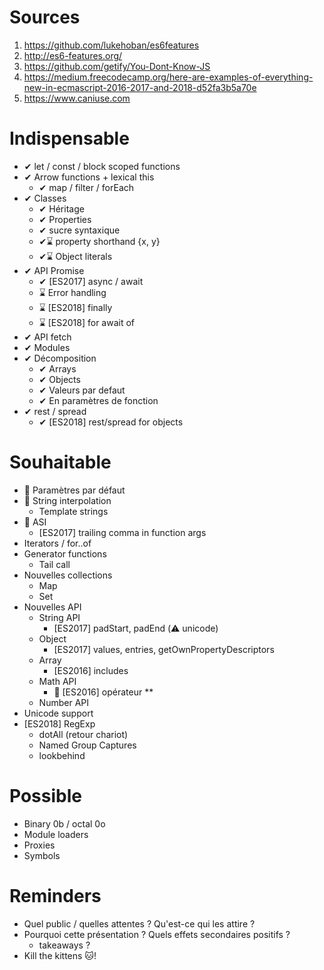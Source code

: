 # Sources

1. https://github.com/lukehoban/es6features
1. http://es6-features.org/
1. https://github.com/getify/You-Dont-Know-JS
1. https://medium.freecodecamp.org/here-are-examples-of-everything-new-in-ecmascript-2016-2017-and-2018-d52fa3b5a70e
1. https://www.caniuse.com
# Indispensable

* ✔ let / const / block scoped functions 
* ✔ Arrow functions + lexical this
    * ✔ map / filter / forEach
* ✔ Classes
    * ✔ Héritage
    * ✔ Properties
    * ✔ sucre syntaxique
    * ✔⌛ property shorthand {x, y}
    * ✔⌛ Object literals
* ✔ API Promise
    * ✔ [ES2017] async / await
    * ⌛ Error handling
    * ⌛ [ES2018] finally
    * ⌛ [ES2018] for await of
* ✔ API fetch
* ✔ Modules
* ✔ Décomposition
    * ✔ Arrays
    * ✔ Objects
    * ✔ Valeurs par defaut
    * ✔ En paramètres de fonction
* ✔ rest / spread
    * ✔ [ES2018] rest/spread for objects

# Souhaitable

* 🎁 Paramètres par défaut
* 🎁 String interpolation
    * Template strings
* 🎁 ASI
    * [ES2017] trailing comma in function args
* Iterators / for..of
* Generator functions
    * Tail call
* Nouvelles collections 
    * Map
    * Set
* Nouvelles API
    * String API
        * [ES2017] padStart, padEnd (⚠️ unicode)
    * Object
        * [ES2017] values, entries, getOwnPropertyDescriptors
    * Array
        * [ES2016] includes
    * Math API
        * 🎁 [ES2016] opérateur **
    * Number API
* Unicode support
* [ES2018] RegExp
    * dotAll (retour chariot)
    * Named Group Captures 
    * lookbehind

# Possible

* Binary 0b / octal 0o
* Module loaders
* Proxies
* Symbols

# Reminders

* Quel public / quelles attentes ? Qu'est-ce qui les attire ?
* Pourquoi cette présentation ? Quels effets secondaires positifs ?
    * takeaways ?
* Kill the kittens 🐱!
